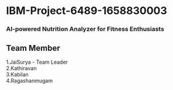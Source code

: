 # IBM-Project-6489-1658830003
### AI-powered Nutrition Analyzer for Fitness Enthusiasts

## Team Member <br/>
1.JaiSurya - Team Leader <br/>
2.Kathiravan <br/>
3.Kabilan <br/>
4.Ragashanmugam <br/>

